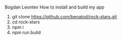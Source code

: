 Bogdan Leontev
How to install and build my app

1. git clone https://github.com/benatod/rock-stars.git
2. cd rock-stars
3. npm i
4. npm run build
